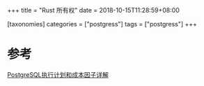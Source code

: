 +++
title = "Rust 所有权"
date =  2018-10-15T11:28:59+08:00

[taxonomies]
categories = ["postgress"]
tags = ["postgress"]
+++



# 参考
[PostgreSQL执行计划和成本因子详解](https://dreamer-yzy.github.io/2014/12/23/PostgreSQL%E6%89%A7%E8%A1%8C%E8%AE%A1%E5%88%92%E5%92%8C%E6%88%90%E6%9C%AC%E5%9B%A0%E5%AD%90%E8%AF%A6%E8%A7%A3/)